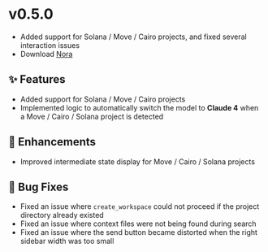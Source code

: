 # v0.5.0

- Added support for Solana / Move / Cairo projects, and fixed several interaction issues
- Download [Nora](https://www.mynora.ai/downloads)

## ✨ Features

- Added support for Solana / Move / Cairo projects
- Implemented logic to automatically switch the model to **Claude 4** when a Move / Cairo / Solana project is detected

## 🚀 Enhancements
- Improved intermediate state display for Move / Cairo / Solana projects

## 🐛 Bug Fixes

- Fixed an issue where `create_workspace` could not proceed if the project directory already existed
- Fixed an issue where context files were not being found during search
- Fixed an issue where the send button became distorted when the right sidebar width was too small